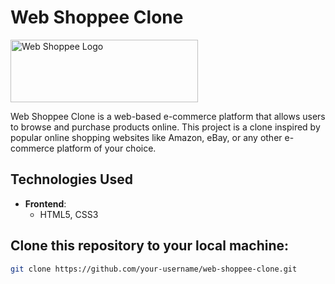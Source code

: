 # Web Shoppee Clone

<img src="https://upload.wikimedia.org/wikipedia/commons/thumb/f/fe/Shopee.svg/1200px-Shopee.svg.png" alt="Web Shoppee Logo" width="300" height="100">

Web Shoppee Clone is a web-based e-commerce platform that allows users to browse and purchase products online. This project is a clone inspired by popular online shopping websites like Amazon, eBay, or any other e-commerce platform of your choice.

## Technologies Used

- **Frontend**:
  - HTML5, CSS3

## Clone this repository to your local machine:
   ```bash
   git clone https://github.com/your-username/web-shoppee-clone.git
